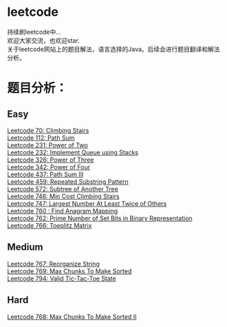 # leetcode
持续刷leetcode中...  
欢迎大家交流，也欢迎star.  
关于leetcode网站上的题目解法，语言选择的Java。后续会进行题目翻译和解法分析。

# 题目分析：
## Easy
[Leetcode 70: Climbing Stairs](https://zhuanlan.zhihu.com/p/32980698)  
[Leetcode 112: Path Sum](https://zhuanlan.zhihu.com/p/33336607)  
[Leetcode 231: Power of Two](https://zhuanlan.zhihu.com/p/33133657)  
[Leetcode 232: Implement Queue using Stacks](https://zhuanlan.zhihu.com/p/34127474)  
[Leetcode 326: Power of Three](https://zhuanlan.zhihu.com/p/33133657)    
[Leetcode 342: Power of Four](https://zhuanlan.zhihu.com/p/33133657)  
[Leetcode 437: Path Sum III](https://zhuanlan.zhihu.com/p/33336607)  
[Leetcode 459: Repeated Substring Pattern](https://zhuanlan.zhihu.com/p/34090604)  
[Leetcode 572: Subtree of Another Tree](https://zhuanlan.zhihu.com/p/33116824)  
[Leetcode 746: Min Cost Climbing Stairs](https://zhuanlan.zhihu.com/p/32980698)  
[Leetcode 747: Largest Number At Least Twice of Others](https://zhuanlan.zhihu.com/p/32922447)  
[Leetcode 760 : Find Anagram Mapping](https://zhuanlan.zhihu.com/p/32898667)  
[Leetcode 762: Prime Number of Set Bits in Binary Representation](https://zhuanlan.zhihu.com/p/32944489)  
[Leetcode 766: Toeplitz Matrix](https://zhuanlan.zhihu.com/p/33194463)  
## Medium
[Leetcode 767: Reorganize String](https://zhuanlan.zhihu.com/p/33231348)  
[Leetcode 769: Max Chunks To Make Sorted](https://zhuanlan.zhihu.com/p/33268136)  
[Leetcode 794: Valid Tic-Tac-Toe State](https://zhuanlan.zhihu.com/p/34216982)  
## Hard  
[Leetcode 768: Max Chunks To Make Sorted II](https://zhuanlan.zhihu.com/p/33268136)  
